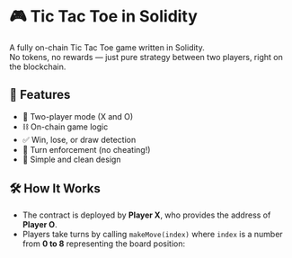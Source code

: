 # 🎮 Tic Tac Toe in Solidity

A fully on-chain Tic Tac Toe game written in Solidity.  
No tokens, no rewards — just pure strategy between two players, right on the blockchain.

## 🚀 Features

- 👤 Two-player mode (X and O)
- ⛓️ On-chain game logic
- ✅ Win, lose, or draw detection
- 🔐 Turn enforcement (no cheating!)
- 🧠 Simple and clean design

## 🛠️ How It Works

- The contract is deployed by **Player X**, who provides the address of **Player O**.
- Players take turns by calling `makeMove(index)` where `index` is a number from **0 to 8** representing the board position:

